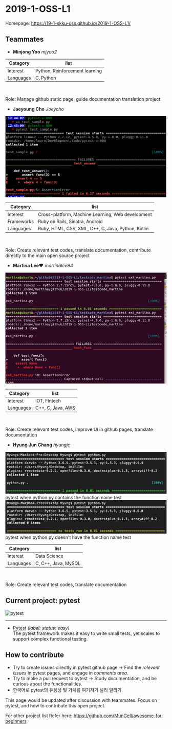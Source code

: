 # 2019-1-OSS-L1

Homepage: https://19-1-skku-oss.github.io/2019-1-OSS-L1/

## Teammates
* **Minjong Yoo** *mjyoo2*

Category | list
-------- | ------
Interest | Python, Reinforcement learning
Languages | C, Python
<br> 

Role: Manage github static page, guide documentation translation project

* **Jaeyoung Cho** *Joeycho*

![pytest](https://github.com/19-1-skku-oss/2019-1-OSS-L1/blob/master/pytest_first_one.PNG)

Category | list
-------- | ------
Interest | Cross-platform, Machine Learning, Web development
Frameworks | Ruby on Rails, Sinatra, Android
Languages | Ruby, HTML, CSS, XML, C++, C, Java, Python, Kotlin
<br> 

Role: Create relevant test codes, translate documentation, contribute directly to the main open source project

* **Martina Lee♥** *martinalee94*

![pytest](https://github.com/19-1-skku-oss/2019-1-OSS-L1/blob/martina/testing_martina/11.JPG)

Category | list
-------- | ------
Interest | IOT, Fintech
Languages |C++, C, Java, AWS
<br> 

Role: Create relevant test codes, improve UI in github pages, translate documentation

*  **Hyung Jun Chang** *hyungjc*

![pytest](https://github.com/19-1-skku-oss/2019-1-OSS-L1/blob/master/pytest_w_test.png)
pytest when python.py contains the function name test
![pytest](https://github.com/19-1-skku-oss/2019-1-OSS-L1/blob/master/pytest_wo_test.png)
pytest when python.py doesn't have the function name test

Category | list
-------- | ------
Interest | Data Science
Languages | C, C++, Java, MySQL
<br> 

Role: Create relevant test codes, translate documentation

## Current project: pytest

![pytest](https://docs.pytest.org/en/latest/_static/pytest1.png)

------

- [Pytest](https://github.com/pytest-dev/pytest/labels/status%3A%20easy) _(label: status: easy)_ <br> The pytest framework makes it easy to write small tests, yet scales to support complex functional testing.

## How to contribute

- Try to create issues directly in pytest github page -> Find the *relevant issues* in pytest pages, and engage in *comments area*.
- Try to make a pull request to pytest -> Study documentation, and be curious about the functionalities.
- 한국어로 pytest의 유용성 및 가치를 여기저기 널리 알리기.

This page would be updated after discussion with teammates. Focus on pytest, and how to contribute this open project.

For other project list Refer here: https://github.com/MunGell/awesome-for-beginners

